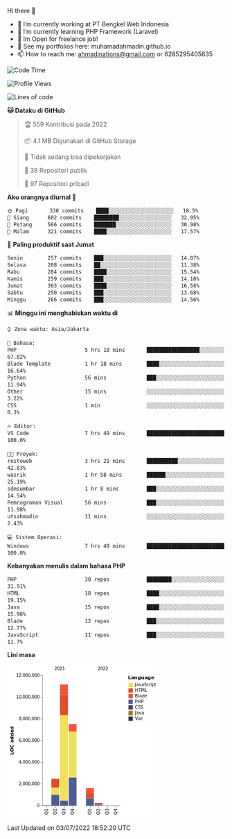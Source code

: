 Hi there 👋

- 🔭 I’m currently working at PT Bengkel Web Indonesia
- 🌱 I’m currently learning PHP Framework (Laravel)
- 📂 Im Open for freelance job!
- 🧷 See my portfolios here: muhamadahmadin.github.io
- 📫 How to reach me: ahmadinations@gmail.com or 6285295405635


<!--START_SECTION:waka-->
![Code Time](http://img.shields.io/badge/Code%20Time-0%20secs-blue)

![Profile Views](http://img.shields.io/badge/Profil%20dilihat-5-blue)

![Lines of code](https://img.shields.io/badge/Sejak%20Hello%20World%20aku%20telah%20menulis-23%20Million%20baris%20kode-blue)

**🐱 Dataku di GitHub** 

> 🏆 559 Kontribusi pada 2022
 > 
> 📦 4.1 MB Digunakan di GitHub Storage 
 > 
> 🚫 Tidak sedang bisa dipekerjakan
 > 
> 📜 38 Repositori publik 
 > 
> 🔑 97 Repositori pribadi  
 > 
**Aku orangnya diurnal 🐤** 

```text
🌞 Pagi       338 commits    ████░░░░░░░░░░░░░░░░░░░░░   18.5% 
🌆 Siang      602 commits    ████████░░░░░░░░░░░░░░░░░   32.95% 
🌃 Petang     566 commits    ███████░░░░░░░░░░░░░░░░░░   30.98% 
🌙 Malam      321 commits    ████░░░░░░░░░░░░░░░░░░░░░   17.57%

```
📅 **Paling produktif saat Jumat** 

```text
Senin        257 commits    ███░░░░░░░░░░░░░░░░░░░░░░   14.07% 
Selasa       208 commits    ██░░░░░░░░░░░░░░░░░░░░░░░   11.38% 
Rabu         284 commits    ████░░░░░░░░░░░░░░░░░░░░░   15.54% 
Kamis        259 commits    ███░░░░░░░░░░░░░░░░░░░░░░   14.18% 
Jumat        303 commits    ████░░░░░░░░░░░░░░░░░░░░░   16.58% 
Sabtu        250 commits    ███░░░░░░░░░░░░░░░░░░░░░░   13.68% 
Minggu       266 commits    ███░░░░░░░░░░░░░░░░░░░░░░   14.56%

```


📊 **Minggu ini menghabiskan waktu di** 

```text
⌚︎ Zona waktu: Asia/Jakarta

💬 Bahasa: 
PHP                      5 hrs 18 mins       █████████████████░░░░░░░░   67.82% 
Blade Template           1 hr 18 mins        ████░░░░░░░░░░░░░░░░░░░░░   16.64% 
Python                   56 mins             ███░░░░░░░░░░░░░░░░░░░░░░   11.94% 
Other                    15 mins             ░░░░░░░░░░░░░░░░░░░░░░░░░   3.22% 
CSS                      1 min               ░░░░░░░░░░░░░░░░░░░░░░░░░   0.3%

🔥 Editor: 
VS Code                  7 hrs 49 mins       █████████████████████████   100.0%

🐱‍💻 Proyek: 
restoweb                 3 hrs 21 mins       ██████████░░░░░░░░░░░░░░░   42.83% 
wasrik                   1 hr 58 mins        ██████░░░░░░░░░░░░░░░░░░░   25.19% 
sdmsumbar                1 hr 8 mins         ███░░░░░░░░░░░░░░░░░░░░░░   14.54% 
Pemrograman Visual       56 mins             ███░░░░░░░░░░░░░░░░░░░░░░   11.98% 
utsahmadin               11 mins             ░░░░░░░░░░░░░░░░░░░░░░░░░   2.43%

💻 Sistem Operasi: 
Windows                  7 hrs 49 mins       █████████████████████████   100.0%

```

**Kebanyakan menulis dalam bahasa PHP** 

```text
PHP                      30 repos            ████████░░░░░░░░░░░░░░░░░   31.91% 
HTML                     18 repos            ████░░░░░░░░░░░░░░░░░░░░░   19.15% 
Java                     15 repos            ████░░░░░░░░░░░░░░░░░░░░░   15.96% 
Blade                    12 repos            ███░░░░░░░░░░░░░░░░░░░░░░   12.77% 
JavaScript               11 repos            ███░░░░░░░░░░░░░░░░░░░░░░   11.7%

```


**Lini masa**

![Chart not found](https://raw.githubusercontent.com/MuhamadAhmadin/MuhamadAhmadin/master/charts/bar_graph.png) 


 Last Updated on 03/07/2022 18:52:20 UTC
<!--END_SECTION:waka-->
